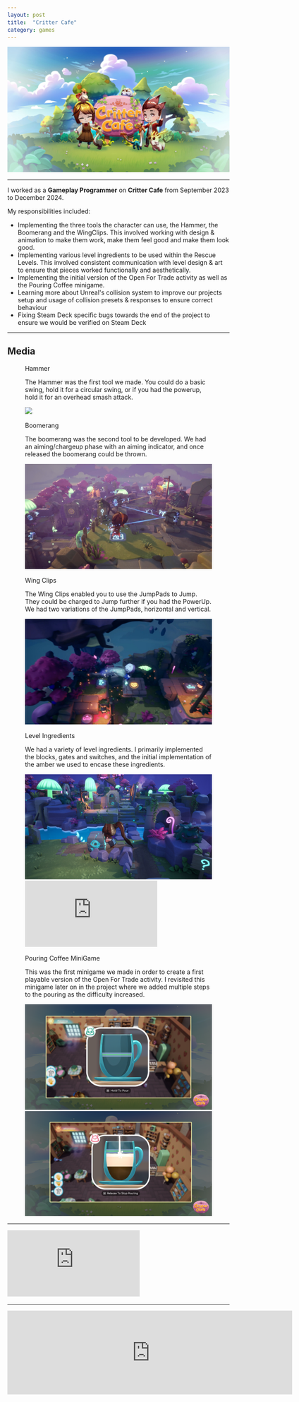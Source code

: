 ```yaml
---
layout: post
title:  "Critter Cafe"
category: games
---
```

<img class="heading_image" src="/assets/images/games/critter_cafe.jpeg" alt=""/>

<hr>

I worked as a **Gameplay Programmer** on **Critter Cafe** from September 2023 to December 2024.

My responsibilities included:
- Implementing the three tools the character can use, the Hammer, the Boomerang and the WingClips. This involved working with design & animation to make them work, make them feel good and make them look good.
- Implementing various level ingredients to be used within the Rescue Levels. This involved consistent communication with level design & art to ensure that pieces worked functionally and aesthetically.
- Implementing the initial version of the Open For Trade activity as well as the Pouring Coffee minigame.
- Learning more about Unreal's collision system to improve our projects setup and usage of collision presets & responses to ensure correct behaviour
- Fixing Steam Deck specific bugs towards the end of the project to ensure we would be verified on Steam Deck

<hr>

## Media

<figure>
    <figcaption>
        <p class="figure-title">Hammer</p>
        <p>The Hammer was the first tool we made. You could do a basic swing, hold it for a circular swing, or if you had the powerup, hold it for an overhead smash attack.</p>
    </figcaption>
    <div class="figcontent">
        <div> 
        <img src="/assets/images/games/critter_cafe/hammer.jpg" altenabled="">
        </div>
     </div>
</figure>

<figure>
    <figcaption>
        <p class="figure-title">Boomerang</p>
        <p>The boomerang was the second tool to be developed. We had an aiming/chargeup phase with an aiming indicator, and once released the boomerang could be thrown.</p>
    </figcaption>
    <div class="figcontent">
        <div> 
        <img src="/assets/images/games/critter_cafe/boomerang_aim_indicator.jpg" alt="">
        </div>
     </div>
</figure>

<figure>
    <figcaption>
        <p class="figure-title">Wing Clips</p>
        <p>The Wing Clips enabled you to use the JumpPads to Jump. They could be charged to Jump further if you had the PowerUp. We had two variations of the JumpPads, horizontal and vertical.</p>
    </figcaption>
    <div class="figcontent">
        <div>
        <img src="/assets/images/games/critter_cafe/wing_clips.jpg" alt="">
        </div>
     </div>
</figure>

<figure>
    <figcaption>
        <p class="figure-title">Level Ingredients</p>
        <p>We had a variety of level ingredients. I primarily implemented the blocks, gates and switches, and the initial implementation of the amber we used to encase these ingredients.</p>
    </figcaption>
    <div class="figcontent">
        <div> 
        <img src="/assets/images/games/critter_cafe/blocks.jpg" alt="">
        <iframe class="large" src="https://www.youtube.com/embed/LcscPhz-tQw" title="Critter Café | Quillpuff Rescue Puzzle Walkthrough" frameborder="0" allow="accelerometer; autoplay; clipboard-write; encrypted-media; gyroscope; picture-in-picture; web-share" referrerpolicy="strict-origin-when-cross-origin" allowfullscreen></iframe>
        </div>
     </div>
</figure>

<figure>
    <figcaption>
        <p class="figure-title">Pouring Coffee MiniGame</p>
        <p>This was the first minigame we made in order to create a first playable version of the Open For Trade activity. I revisited this minigame later on in the project where we added multiple steps to the pouring as the difficulty increased.</p>
    </figcaption>
    <div class="figcontent">
        <div> 
        <img src="/assets/images/games/critter_cafe/pouring_coffee.png" alt="">
        <img src="/assets/images/games/critter_cafe/pouring_coffee_hard.png" alt="">
        </div>
     </div>
</figure>

<hr>

<iframe class="large" src="https://www.youtube.com/embed/eAI0tRRipt0?si=OeRUFiCTcxahiNRT" title="YouTube video player" frameborder="0" allow="accelerometer; autoplay; clipboard-write; encrypted-media; gyroscope; picture-in-picture; web-share" referrerpolicy="strict-origin-when-cross-origin" allowfullscreen></iframe>

<hr>

<iframe class="small" src="https://store.steampowered.com/widget/2367610/" frameborder="0" width="646" height="190"></iframe>